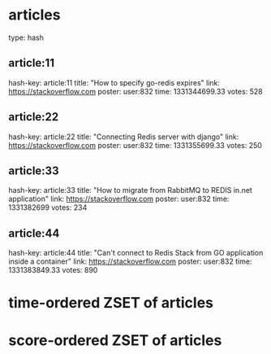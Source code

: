# articles
type: hash

## article:11
hash-key: article:11
title: "How to specify go-redis expires"
link: https://stackoverflow.com
poster: user:832
time: 1331344699.33
votes: 528

## article:22
hash-key: article:22
title: "Connecting Redis server with django"
link: https://stackoverflow.com
poster: user:832
time: 1331355699.33
votes: 250


## article:33
hash-key: article:33
title: "How to migrate from RabbitMQ to REDIS in.net application"
link: https://stackoverflow.com
poster: user:832
time: 1331382699
votes: 234

## article:44
hash-key: article:44
title: "Can't connect to Redis Stack from GO application inside a container"
link: https://stackoverflow.com
poster: user:832
time: 1331383849.33
votes: 890


# time-ordered ZSET of articles

# score-ordered ZSET of articles